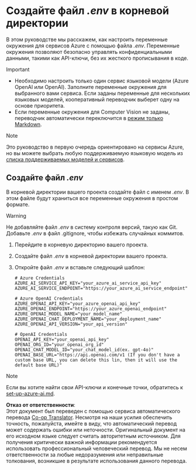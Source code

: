 <!--
CO_OP_TRANSLATOR_METADATA:
{
  "original_hash": "66029e3b67a3eb980ab8740367e91283",
  "translation_date": "2025-05-07T14:11:05+00:00",
  "source_file": "getting_started/command-line-guide/create-env-file.md",
  "language_code": "ru"
}
-->
# Создайте файл *.env* в корневой директории

В этом руководстве мы расскажем, как настроить переменные окружения для сервисов Azure с помощью файла *.env*. Переменные окружения позволяют безопасно управлять конфиденциальными данными, такими как API-ключи, без их жесткого прописывания в коде.

> [!IMPORTANT]
> - Необходимо настроить только один сервис языковой модели (Azure OpenAI или OpenAI). Заполните переменные окружения для выбранного вами сервиса. Если заданы переменные для нескольких языковых моделей, кооперативный переводчик выберет одну на основе приоритета.
> - Если переменные окружения для Computer Vision не заданы, переводчик автоматически переключится в [режим только Markdown](./markdown-only-mode.md).

> [!NOTE]
> Это руководство в первую очередь ориентировано на сервисы Azure, но вы можете выбрать любую поддерживаемую языковую модель из [списка поддерживаемых моделей и сервисов](../README.md#-supported-models-and-services).

## Создайте файл *.env*

В корневой директории вашего проекта создайте файл с именем *.env*. В этом файле будут храниться все переменные окружения в простом формате.

> [!WARNING]
> Не добавляйте файл *.env* в систему контроля версий, такую как Git. Добавьте *.env* в файл .gitignore, чтобы избежать случайных коммитов.

1. Перейдите в корневую директорию вашего проекта.

1. Создайте файл *.env* в корневой директории вашего проекта.

1. Откройте файл *.env* и вставьте следующий шаблон:

    ```plaintext
    # Azure Credentials
    AZURE_AI_SERVICE_API_KEY="your_azure_ai_service_api_key"
    AZURE_AI_SERVICE_ENDPOINT="https://your_azure_ai_service_endpoint"

    # Azure OpenAI Credentials
    AZURE_OPENAI_API_KEY="your_azure_openai_api_key"
    AZURE_OPENAI_ENDPOINT="https://your_azure_openai_endpoint"
    AZURE_OPENAI_MODEL_NAME="your_model_name"
    AZURE_OPENAI_CHAT_DEPLOYMENT_NAME="your_deployment_name"
    AZURE_OPENAI_API_VERSION="your_api_version"

    # OpenAI Credentials
    OPENAI_API_KEY="your_openai_api_key"
    OPENAI_ORG_ID="your_openai_org_id"
    OPENAI_CHAT_MODEL_ID="your_chat_model_id(ex. gpt-4o)"
    OPENAI_BASE_URL="https://api.openai.com/v1 (If you don't have a custom base URL, you can delete this lin, then it will use the default base URL)"
    ```

> [!NOTE]
> Если вы хотите найти свои API-ключи и конечные точки, обратитесь к [set-up-azure-ai.md](../set-up-azure-ai.md).

**Отказ от ответственности**:  
Этот документ был переведен с помощью сервиса автоматического перевода [Co-op Translator](https://github.com/Azure/co-op-translator). Несмотря на наши усилия обеспечить точность, пожалуйста, имейте в виду, что автоматический перевод может содержать ошибки или неточности. Оригинальный документ на его исходном языке следует считать авторитетным источником. Для получения критически важной информации рекомендуется использовать профессиональный человеческий перевод. Мы не несем ответственности за любые недоразумения или неправильные толкования, возникшие в результате использования данного перевода.